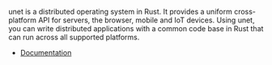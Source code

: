 unet is a distributed operating system in Rust. It provides a uniform cross-platform API for servers, the browser, mobile and IoT devices. Using unet, you can write distributed applications with a common code base in Rust that can run across all supported platforms.

- [Documentation](src/README.md)
